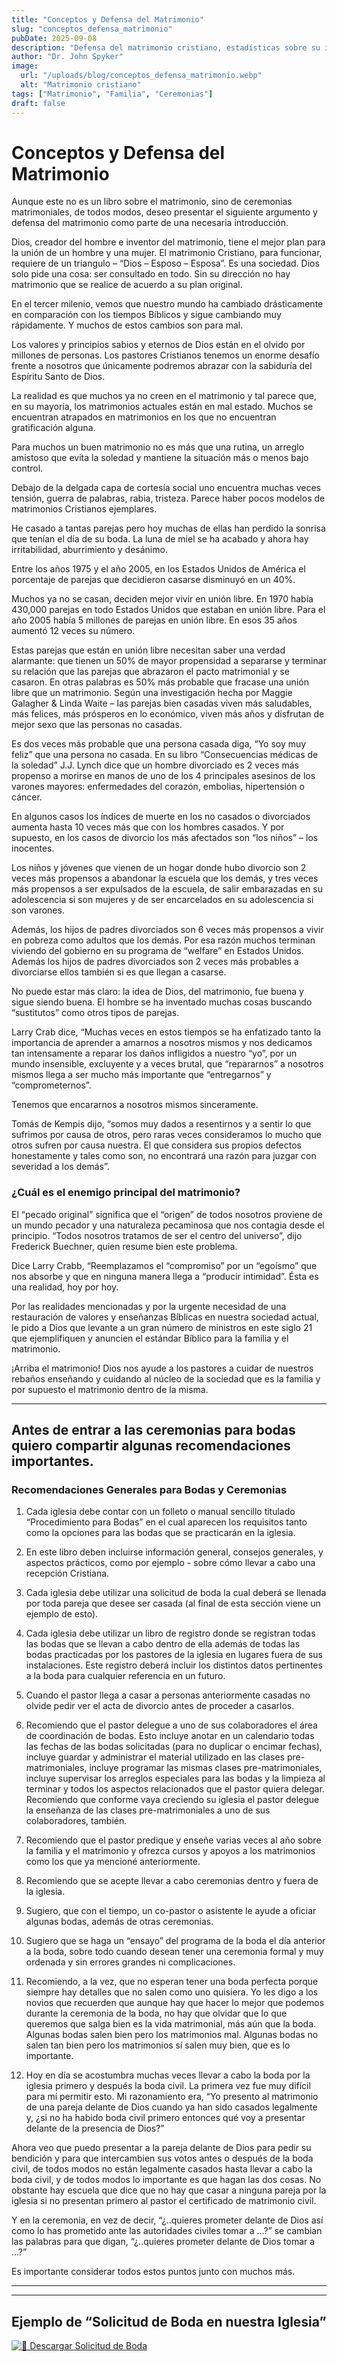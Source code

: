 ```yaml
---
title: "Conceptos y Defensa del Matrimonio"
slug: "conceptos_defensa_matrimonio"
pubDate: 2025-09-08
description: "Defensa del matrimonio cristiano, estadísticas sobre su impacto y recomendaciones prácticas para pastores sobre ceremonias matrimoniales."
author: "Dr. John Spyker"
image:
  url: "/uploads/blog/conceptos_defensa_matrimonio.webp"
  alt: "Matrimonio cristiano"
tags: ["Matrimonio", "Familia", "Ceremonias"]
draft: false
---
```


# Conceptos y Defensa del Matrimonio

Aunque este no es un libro sobre el matrimonio, sino de ceremonias matrimoniales, de todos modos, deseo presentar el siguiente argumento y defensa del matrimonio como parte de una necesaria introducción.

Dios, creador del hombre e inventor del matrimonio, tiene el mejor plan para la unión de un hombre y una mujer. El matrimonio Cristiano, para funcionar, requiere de un triangulo – “Dios – Esposo – Esposa”. Es una sociedad. Dios solo pide una cosa: ser consultado en todo. Sin su dirección no hay matrimonio que se realice de acuerdo a su plan original.

En el tercer milenio, vemos que nuestro mundo ha cambiado drásticamente en comparación con los tiempos Bíblicos y sigue cambiando muy rápidamente. Y muchos de estos cambios son para mal.

Los valores y principios sabios y eternos de Dios están en el olvido por millones de personas. Los pastores Cristianos tenemos un enorme desafío frente a nosotros que únicamente podremos abrazar con la sabiduría del Espíritu Santo de Dios.

La realidad es que muchos ya no creen en el matrimonio y tal parece que, en su mayoría, los matrimonios actuales están en mal estado. Muchos se encuentran atrapados en matrimonios en los que no encuentran gratificación alguna.

Para muchos un buen matrimonio no es más que una rutina, un arreglo amistoso que evita la soledad y mantiene la situación más o menos bajo control.

Debajo de la delgada capa de cortesía social uno encuentra muchas veces tensión, guerra de palabras, rabia, tristeza. Parece haber pocos modelos de matrimonios Cristianos ejemplares.

He casado a tantas parejas pero hoy muchas de ellas han perdido la sonrisa que tenían el día de su boda. La luna de miel se ha acabado y ahora hay irritabilidad, aburrimiento y desánimo.

Entre los años 1975 y el año 2005, en los Estados Unidos de América el porcentaje de parejas que decidieron casarse disminuyó en un 40%.

Muchos ya no se casan, deciden mejor vivir en unión libre. En 1970 había 430,000 parejas en todo Estados Unidos que estaban en unión libre. Para el año 2005 había 5 millones de parejas en unión libre. En esos 35 años aumentó 12 veces su número.

Estas parejas que están en unión libre necesitan saber una verdad alarmante: que tienen un 50% de mayor propensidad a separarse y terminar su relación que las parejas que abrazaron el pacto matrimonial y se casaron.
En otras palabras es 50% más probable que fracase una unión libre que un matrimonio. Según una investigación hecha por Maggie Galagher & Linda Waite – las parejas bien casadas viven más saludables, más felices, más prósperos en lo económico, viven más años y disfrutan de mejor sexo que las personas no casadas.

Es dos veces más probable que una persona casada diga, “Yo soy muy feliz” que una persona no casada. En su libro “Consecuencias médicas de la soledad” J.J. Lynch dice que un hombre divorciado es 2 veces más propenso a morirse en manos de uno de los 4 principales asesinos de los varones mayores: enfermedades del corazón, embolias, hipertensión o cáncer.

En algunos casos los índices de muerte en los no casados o divorciados aumenta hasta 10 veces más que con los hombres casados. Y por supuesto, en los casos de divorcio los más afectados son “los niños” – los inocentes.

Los niños y jóvenes que vienen de un hogar donde hubo divorcio son 2 veces más propensos a abandonar la escuela que los demás, y tres veces más propensos a ser expulsados de la escuela, de salir embarazadas en su adolescencia si son mujeres y de ser encarcelados en su adolescencia si son varones.

Además, los hijos de padres divorciados son 6 veces más propensos a vivir en pobreza como adultos que los demás. Por esa razón muchos terminan viviendo del gobierno en su programa de “welfare” en Estados Unidos. Además los hijos de padres divorciados son 2 veces más probables a divorciarse ellos también si es que llegan a casarse.

No puede estar más claro: la idea de Dios, del matrimonio, fue buena y sigue siendo buena. El hombre se ha inventado muchas cosas buscando “sustitutos” como otros tipos de parejas.

Larry Crab dice, “Muchas veces en estos tiempos se ha enfatizado tanto la importancia de aprender a amarnos a nosotros mismos y nos dedicamos tan intensamente a reparar los daños infligidos a nuestro “yo”, por un mundo insensible, excluyente y a veces brutal, que “repararnos” a nosotros mismos llega a ser mucho más importante que “entregarnos” y “comprometernos”.

Tenemos que encararnos a nosotros mismos sinceramente.

Tomás de Kempis dijo, “somos muy dados a resentirnos y a sentir lo que sufrimos por causa de otros, pero raras veces consideramos lo mucho que otros sufren por causa nuestra. El que considera sus propios defectos honestamente y tales como son, no encontrará una razón para juzgar con severidad a los demás”.

### ¿Cuál es el enemigo principal del matrimonio?

El “pecado original” significa que el “origen” de todos nosotros proviene de un mundo pecador y una naturaleza pecaminosa que nos contagia desde el principio. “Todos nosotros tratamos de ser el centro del universo”, dijo Frederick Buechner, quien resume bien este problema.

Dice Larry Crabb, “Reemplazamos el “compromiso” por un “egoísmo” que nos absorbe y que en ninguna manera llega a “producir intimidad”. Ésta es una realidad, hoy por hoy.

Por las realidades mencionadas y por la urgente necesidad de una restauración de valores y enseñanzas Bíblicas en nuestra sociedad actual, le pido a Dios que levante a un gran número de ministros en este siglo 21 que ejemplifiquen y anuncien el estándar Bíblico para la familia y el matrimonio.

¡Arriba el matrimonio! Dios nos ayude a los pastores a cuidar de nuestros rebaños enseñando y cuidando al núcleo de la sociedad que es la familia y por supuesto el matrimonio dentro de la misma.

---

## Antes de entrar a las ceremonias para bodas quiero compartir algunas recomendaciones importantes.

### Recomendaciones Generales para Bodas y Ceremonias

1. Cada iglesia debe contar con un folleto o manual sencillo titulado “Procedimiento para Bodas” en el cual aparecen los requisitos tanto como la opciones para las bodas que se practicarán en la iglesia.

2. En este libro deben incluirse información general, consejos generales, y aspectos prácticos, como por ejemplo - sobre cómo llevar a cabo una recepción Cristiana.

3. Cada iglesia debe utilizar una solicitud de boda la cual deberá se llenada por toda pareja que desee ser casada (al final de esta sección viene un ejemplo de esto).

4. Cada iglesia debe utilizar un libro de registro donde se registran todas las bodas que se llevan a cabo dentro de ella además de todas las bodas practicadas por los pastores de la iglesia en lugares fuera de sus instalaciones. Este registro deberá incluir los distintos datos pertinentes a la boda para cualquier referencia en un futuro.

5. Cuando el pastor llega a casar a personas anteriormente casadas no olvide pedir ver el acta de divorcio antes de proceder a casarlos.

6. Recomiendo que el pastor delegue a uno de sus colaboradores el área de coordinación de bodas. Esto incluye anotar en un calendario todas las fechas de las bodas solicitadas (para no duplicar o encimar fechas), incluye guardar y administrar el material utilizado en las clases pre-matrimoniales, incluye programar las mismas clases pre-matrimoniales, incluye supervisar los arreglos especiales para las bodas y la limpieza al terminar y todos los aspectos relacionados que el pastor quiera delegar. Recomiendo que conforme vaya creciendo su iglesia el pastor delegue la enseñanza de las clases pre-matrimoniales a uno de sus colaboradores, también.

7. Recomiendo que el pastor predique y enseñe varias veces al año sobre la familia y el matrimonio y ofrezca cursos y apoyos a los matrimonios como los que ya mencioné anteriormente.

8. Recomiendo que se acepte llevar a cabo ceremonias dentro y fuera de la iglesia.

9. Sugiero, que con el tiempo, un co-pastor o asistente le ayude a oficiar algunas bodas, además de otras ceremonias.

10. Sugiero que se haga un “ensayo” del programa de la boda el día anterior a la boda, sobre todo cuando desean tener una ceremonia formal y muy ordenada y sin errores grandes ni complicaciones.

11. Recomiendo, a la vez, que no esperan tener una boda perfecta porque siempre hay detalles que no salen como uno quisiera. Yo les digo a los novios que recuerden que aunque hay que hacer lo mejor que podemos durante la ceremonia de la boda, no hay que olvidar que lo que queremos que salga bien es la vida matrimonial, más aún que la boda. Algunas bodas salen bien pero los matrimonios mal. Algunas bodas no salen tan bien pero los matrimonios sí salen muy bien, que es lo importante.

12. Hoy en día se acostumbra muchas veces llevar a cabo la boda por la iglesia primero y después la boda civil. La primera vez fue muy difícil para mí permitir esto. Mi razonamiento era, “Yo presento al matrimonio de una pareja delante de Dios cuando ya han sido casados legalmente y, ¿si no ha habido boda civil primero entonces qué voy a presentar delante de la presencia de Dios?”

Ahora veo que puedo presentar a la pareja delante de Dios para pedir su bendición y para que intercambien sus votos antes o después de la boda civil, de todos modos no están legalmente casados hasta llevar a cabo la boda civil, y de todos modos lo importante es que hagan las dos cosas. No obstante hay escuela que dice que no hay que casar a ninguna pareja por la iglesia si no presentan primero al pastor el certificado de matrimonio civil.

Y en la ceremonia, en vez de decir, “¿..quieres prometer delante de Dios así como lo has prometido ante las autoridades civiles tomar a …?” se cambian las palabras para que digan, “¿..quieres prometer delante de Dios tomar a …?”

Es importante considerar todos estos puntos junto con muchos más.

---

---

## Ejemplo de “Solicitud de Boda en nuestra Iglesia”

[![📄 Descargar Solicitud de Boda](https://img.shields.io/badge/Solicitud%20de%20Boda-Descargar-blue?style=for-the-badge)](https://drive.google.com/file/d/1eIdO_EFh87OGGnCShqyHcwWwgW6In0Wj/view?usp=sharing)
